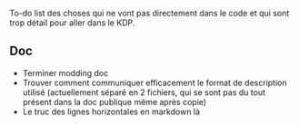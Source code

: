 To-do list des choses qui ne vont pas directement dans le code et qui sont trop détail pour aller dans le KDP.  

## Doc
- Terminer modding doc
- Trouver comment communiquer efficacement le format de description utilisé (actuellement séparé en 2 fichiers, qui se sont pas du tout présent dans la doc publique même après copie)
- Le truc des lignes horizontales en markdown là